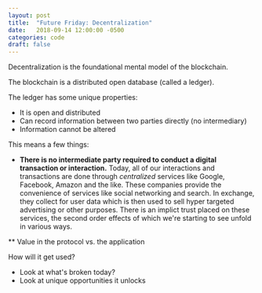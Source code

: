 ```yaml
---
layout: post
title:  "Future Friday: Decentralization"
date:   2018-09-14 12:00:00 -0500
categories: code
draft: false
---
```


Decentralization is the foundational mental model of the blockchain. 

The blockchain is a distributed open database (called a ledger).

The ledger has some unique properties:
* It is open and distributed
* Can record information between two parties directly (no intermediary)
* Information cannot be altered

This means a few things:

* **There is no intermediate party required to conduct a digital transaction or interaction.** Today, all of our interactions and transactions are done through _centralized_ services like Google, Facebook, Amazon and the like. These companies provide the convenience of services like social networking and search. In exchange, they collect for user data which is then used to sell hyper targeted advertising or other purposes. There is an implict trust placed on these services, the second order effects of which we're starting to see unfold in various ways. 

** Value in the protocol vs. the application


How will it get used?

- Look at what's broken today?
- Look at unique opportunities it unlocks